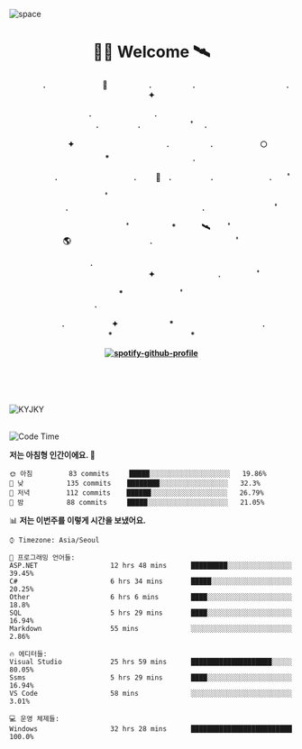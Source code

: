 ![space](https://user-images.githubusercontent.com/93513959/153272999-db6423b1-a80f-4b72-bf4c-7be2c9d6d328.png)



<h1 align="center">👨‍🚀 Welcome  🛰︎</h1>
<h4 align='center'>
<p align="center">　　　　.　　　　　　  　🌠　　　   　. 　　　　　.　　　　　　　　　　　  . 　　　 　       ✦     </p>
<p align="center">.　　　　　　　　.　　  　　　　  　 　　　　　　　　　　　.　　　　　.　　　　   　 ﾟ             　.        </p>
<p align="center">　　　　✦　　　　　  　　　　    　. 　　　　　.　　　　　　🌕　*　　　　　　　　　　  . 　　　 　            </p>
<p align="center">　　  　         　　. 　　　　   　 　　　.     　   　🚀　.　　　　　.　　　   　　　 .             　 ﾟ   </p>
<p align="center">　　ﾟ　　　　　　　　  　　　　   　 　　　　.　　　　　　　　　　　　　　　　　.   　　　            　  　　　ﾟ</p>
<p align="center"> 　　　　　　　ﾟ　　　 　　*　　   🛰︎　 　ﾟ　　　　🌎　　　　　　　　　　.　　　　　　　   　　  ﾟ          　   </p>
<p align="center">.　　　　　　　　　　  　　　　   　 　　　　　　　　　　　　 ✦　　　　　　　　.　   　　             ﾟ　  　　   </p>
<p align="center">　　　*　　　　　　  　ﾟ　　   　 　　　　.　　　　　　　　　　　　　　　　   　　            　  　　            </p>
<p align="center">　　　.　　　　　　✦  　　　　　   *　 　　　　　　　　　　.　　　　　　　*　　　　　   　              　  　*　  </p>

[![spotify-github-profile](https://spotify-github-profile.vercel.app/api/view?uid=316vepr7x7ia45xvcuqyysvtmpfe&cover_image=true&theme=novatorem&bar_color=37bac3&bar_color_cover=false)](https://spotify-github-profile.vercel.app/api/view?uid=316vepr7x7ia45xvcuqyysvtmpfe&redirect=true)

</h4>

<br>
<br>
<br>

<p align="left"><img src="https://github-readme-stats.vercel.app/api/top-langs?username=KYJKY&show_icons=true&locale=en&layout=compact&theme=radical" alt="KYJKY" />
<!--<img src="https://github-readme-stats.vercel.app/api?username=KYJKY&show_icons=true&locale=en&theme=radical" alt="KYJKY" />--> <br><br></p>

<!--START_SECTION:waka-->
![Code Time](http://img.shields.io/badge/Code%20Time-690%20hrs%2014%20mins-blue)

**저는 아침형 인간이에요. 🐤** 

```text
🌞 아침         83 commits     █████░░░░░░░░░░░░░░░░░░░░   19.86% 
🌆 낮　         135 commits    ████████░░░░░░░░░░░░░░░░░   32.3% 
🌃 저녁         112 commits    ██████░░░░░░░░░░░░░░░░░░░   26.79% 
🌙 밤　         88 commits     █████░░░░░░░░░░░░░░░░░░░░   21.05%

```


📊 **저는 이번주를 이렇게 시간을 보냈어요.** 

```text
⌚︎ Timezone: Asia/Seoul

💬 프로그래밍 언어들: 
ASP.NET                  12 hrs 48 mins      █████████░░░░░░░░░░░░░░░░   39.45% 
C#                       6 hrs 34 mins       █████░░░░░░░░░░░░░░░░░░░░   20.25% 
Other                    6 hrs 6 mins        ████░░░░░░░░░░░░░░░░░░░░░   18.8% 
SQL                      5 hrs 29 mins       ████░░░░░░░░░░░░░░░░░░░░░   16.94% 
Markdown                 55 mins             ░░░░░░░░░░░░░░░░░░░░░░░░░   2.86%

🔥 에디터들: 
Visual Studio            25 hrs 59 mins      ████████████████████░░░░░   80.05% 
Ssms                     5 hrs 29 mins       ████░░░░░░░░░░░░░░░░░░░░░   16.94% 
VS Code                  58 mins             ░░░░░░░░░░░░░░░░░░░░░░░░░   3.01%

💻 운영 체제들: 
Windows                  32 hrs 28 mins      █████████████████████████   100.0%

```


<!--END_SECTION:waka-->
